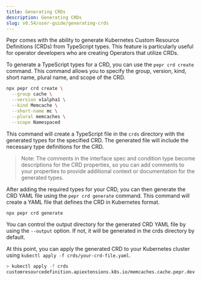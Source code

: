```yaml
---
title: Generating CRDs
description: Generating CRDs
slug: v0.54/user-guide/generating-crds
---
```



Pepr comes with the ability to generate Kubernetes Custom Resource Definitions (CRDs) from TypeScript types. This feature is particularly useful for operator developers who are creating Operators that utilize CRDs.

To generate a TypeScript types for a CRD, you can use the `pepr crd create` command. This command allows you to specify the group, version, kind, short name, plural name, and scope of the CRD.

```bash
npx pepr crd create \
  --group cache \
  --version v1alpha1 \
  --kind Memcache \
  --short-name mc \
  --plural memcaches \
  --scope Namespaced
```

This command will create a TypeScript file in the `crds` directory with the generated types for the specified CRD. The generated file will include the necessary type definitions for the CRD.

> Note: The comments in the interface spec and condition type become descriptions for the CRD properties, so you can add comments to your properties to provide additional context or documentation for the generated types.

After adding the required types for your CRD, you can then generate the CRD YAML file using the `pepr crd generate` command. This command will create a YAML file that defines the CRD in Kubernetes format.

```bash
npx pepr crd generate
```

You can control the output directory for the generated CRD YAML file by using the `--output` option. If not, it will be generated in the crds directory by default.

At this point, you can apply the generated CRD to your Kubernetes cluster using `kubectl apply -f crds/your-crd-file.yaml`.

```bash
> kubectl apply -f crds
customresourcedefinition.apiextensions.k8s.io/memcaches.cache.pepr.dev created
```
